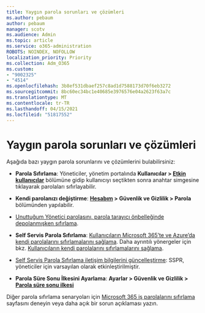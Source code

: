 ```yaml
---
title: Yaygın parola sorunları ve çözümleri
ms.author: pebaum
author: pebaum
manager: scotv
ms.audience: Admin
ms.topic: article
ms.service: o365-administration
ROBOTS: NOINDEX, NOFOLLOW
localization_priority: Priority
ms.collection: Adm_O365
ms.custom:
- "9002325"
- "4514"
ms.openlocfilehash: 3b8ef531dbaef257c8ad1d7588173d70f6eb3272
ms.sourcegitcommit: 8bc60ec34bc1e40685e3976576e04a2623f63a7c
ms.translationtype: MT
ms.contentlocale: tr-TR
ms.lasthandoff: 04/15/2021
ms.locfileid: "51817552"
---
```

# <a name="common-password-issues-and-resolutions"></a>Yaygın parola sorunları ve çözümleri

Aşağıda bazı yaygın parola sorunlarını ve çözümlerini bulabilirsiniz:

- **Parola Sıfırlama**: Yöneticiler, yönetim portalında **Kullanıcılar > [Etkin kullanıcılar](https://portal.office.com/adminportal/home#/users)** bölümüne gidip kullanıcıyı seçtikten sonra anahtar simgesine tıklayarak parolaları sıfırlayabilir.

- **Kendi parolanızı değiştirme**: **[Hesabım](https://portal.office.com/account/#home) > Güvenlik ve Gizlilik > Parola** bölümünden yapılabilir.

- [Unuttuğum Yönetici parolasını, parola tarayıcı önbelleğinde depolanmışken sıfırlama](https://docs.microsoft.com/microsoft-365/admin/add-users/reset-passwords?view=o365-worldwide#reset-my-admin-password).

- **Self Servis Parola Sıfırlama**: [Kullanıcıların Microsoft 365’te ve Azure’da kendi parolalarını sıfırlamalarını sağlama](https://portal.office.com/adminportal/home#/SettingsMultiPivot/:/Settings/L1/SelfServiceReset). Daha ayrıntılı yönergeler için bkz. [Kullanıcıların kendi parolalarını sıfırlamalarını sağlama](https://docs.microsoft.com/microsoft-365/admin/add-users/let-users-reset-passwords).

- [Self Servis Parola Sıfırlama iletişim bilgilerini güncelleştirme](https://go.microsoft.com/fwlink/?linkid=849451): SSPR, yöneticiler için varsayılan olarak etkinleştirilmiştir. 

- **Parola Süre Sonu İlkesini Ayarlama**: **Ayarlar > Güvenlik ve Gizlilik > [Parola süre sonu ilkesi](https://admin.microsoft.com/AdminPortal/Home#/SettingsMultiPivot/:/Settings/L1/PasswordPolicy)**

Diğer parola sıfırlama senaryoları için [Microsoft 365 iş parolalarını sıfırlama](https://docs.microsoft.com/microsoft-365/admin/add-users/reset-passwords) sayfasını deneyin veya daha açık bir sorun açıklaması yazın.
